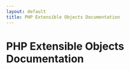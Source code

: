 ```yaml
---
layout: default
title: PHP Extensible Objects Documentation
---
```


# PHP Extensible Objects Documentation
